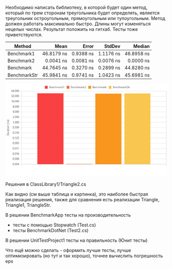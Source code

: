Необходимо написать библиотеку, в которой будет один метод, который по трем сторонам треугольника будет определять, является треугольник остроугольным, прямоугольным или тупоугольным. Метод должен работать максимально быстро. Длины могут изменяться нецелых числах. Результат положить на гитхаб.  Тесты тоже приветствуются.

| Method       | Mean       | Error     | StdDev    | Median     |
|------------- |-----------:|----------:|----------:|-----------:|
| Benchmark1   | 46.8179 ns | 0.9388 ns | 1.1176 ns | 46.8958 ns |
| Benchmark2   |  0.0041 ns | 0.0081 ns | 0.0076 ns |  0.0000 ns |
| Benchmark    | 44.7645 ns | 0.3270 ns | 0.2899 ns | 44.8280 ns |
| BenchmarkStr | 45.9841 ns | 0.9741 ns | 1.0423 ns | 45.6981 ns |


<img src="canvas.png" alt="Визуализация тестов">

Решения в ClassLibrary1/Triangle2.cs

Как видно (см выше таблица и картинка), это наиболее быстрая реализация решения, также для сравнения есть реализации Triangle, Triangle1, TriangleStr.

В решении BenchmarkApp тесты на производительность
- тесты с помощью Stopwatch (Test.cs)
- тесты BenchmarkDotNet (Test2.cs)

В решении UnitTestProject1 тесты на правильность (Юнит тесты)

Что ещё можно сделать - оформить лучше тесты, лучше оптимизировать (но тут и так хорошо), точнее вычислить погрешность eps
